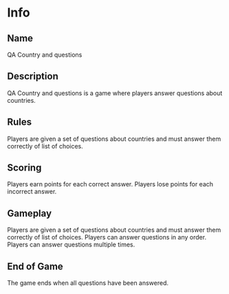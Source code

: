 # Info

## Name

QA Country and questions

## Description

QA Country and questions is a game where players answer questions about countries.

## Rules

Players are given a set of questions about countries and must answer them correctly of list of choices.

## Scoring

Players earn points for each correct answer.
Players lose points for each incorrect answer.

## Gameplay

Players are given a set of questions about countries and must answer them correctly of list of choices.
Players can answer questions in any order.
Players can answer questions multiple times.

## End of Game

The game ends when all questions have been answered.



